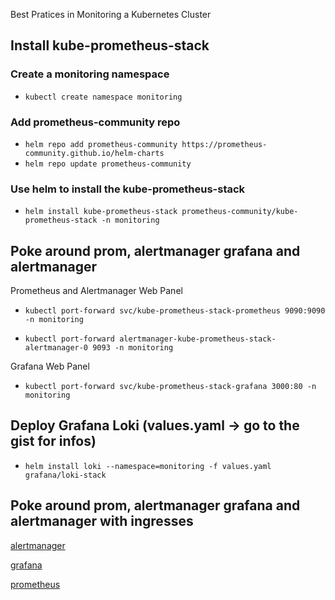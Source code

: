 Best Pratices in Monitoring a Kubernetes Cluster 

## Install kube-prometheus-stack
### Create a monitoring namespace 
+ `kubectl create namespace monitoring`

### Add prometheus-community repo
- `helm repo add prometheus-community https://prometheus-community.github.io/helm-charts`
- `helm repo update prometheus-community`

### Use helm to install the kube-prometheus-stack
- `helm install kube-prometheus-stack prometheus-community/kube-prometheus-stack -n monitoring` 


## Poke around prom, alertmanager grafana and alertmanager
Prometheus and Alertmanager Web Panel

+ `kubectl port-forward svc/kube-prometheus-stack-prometheus 9090:9090 -n monitoring` 

+ `kubectl port-forward alertmanager-kube-prometheus-stack-alertmanager-0 9093 -n monitoring`

Grafana Web Panel 

+ `kubectl port-forward svc/kube-prometheus-stack-grafana 3000:80 -n monitoring`

## Deploy Grafana Loki (values.yaml -> go to the gist for infos)

+ `helm install loki --namespace=monitoring -f values.yaml grafana/loki-stack`

## Poke around prom, alertmanager grafana and alertmanager with ingresses

[alertmanager](http://alertmanager.stage-1-eks-stage-ecom.altex.ro)

[grafana](http://grafana.stage-1-eks-stage-ecom.altex.ro)

[prometheus](http://prometheus.stage-1-eks-stage-ecom.altex.ro)
